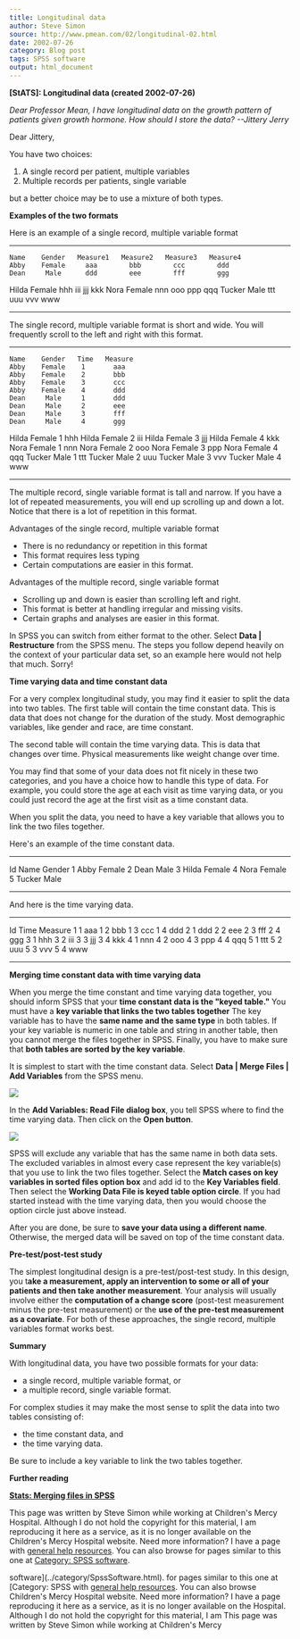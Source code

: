 ```yaml
---
title: Longitudinal data
author: Steve Simon
source: http://www.pmean.com/02/longitudinal-02.html
date: 2002-07-26
category: Blog post
tags: SPSS software
output: html_document
---
```

****[StATS]:** Longitudinal data (created
2002-07-26)**

*Dear Professor Mean, I have longitudinal data on the growth pattern of
patients given growth hormone. How should I store the data? --Jittery
Jerry*

Dear Jittery,

You have two choices:

1.  A single record per patient, multiple variables
2.  Multiple records per patients, single variable

but a better choice may be to use a mixture of both types.

**Examples of the two formats**

Here is an example of a single record, multiple variable format

  -------- -------- ---------- ---------- ---------- ----------
    Name    Gender   Measure1   Measure2   Measure3   Measure4
    Abby    Female     aaa        bbb        ccc        ddd
    Dean     Male      ddd        eee        fff        ggg
   Hilda    Female     hhh        iii        jjj        kkk
    Nora    Female     nnn        ooo        ppp        qqq
   Tucker    Male      ttt        uuu        vvv        www
  -------- -------- ---------- ---------- ---------- ----------

The single record, multiple variable format is short and wide. You
will frequently scroll to the left and right with this format.

  -------- -------- ------ ---------
    Name    Gender   Time   Measure
    Abby    Female    1       aaa
    Abby    Female    2       bbb
    Abby    Female    3       ccc
    Abby    Female    4       ddd
    Dean     Male     1       ddd
    Dean     Male     2       eee
    Dean     Male     3       fff
    Dean     Male     4       ggg
   Hilda    Female    1       hhh
   Hilda    Female    2       iii
   Hilda    Female    3       jjj
   Hilda    Female    4       kkk
    Nora    Female    1       nnn
    Nora    Female    2       ooo
    Nora    Female    3       ppp
    Nora    Female    4       qqq
   Tucker    Male     1       ttt
   Tucker    Male     2       uuu
   Tucker    Male     3       vvv
   Tucker    Male     4       www
  -------- -------- ------ ---------

The multiple record, single variable format is tall and narrow. If you
have a lot of repeated measurements, you will end up scrolling up and
down a lot. Notice that there is a lot of repetition in this format.

Advantages of the single record, multiple variable format

-   There is no redundancy or repetition in this format
-   This format requires less typing
-   Certain computations are easier in this format.

Advantages of the multiple record, single variable format

-   Scrolling up and down is easier than scrolling left and right.
-   This format is better at handling irregular and missing visits.
-   Certain graphs and analyses are easier in this format.

In SPSS you can switch from either format to the other. Select **Data
| Restructure** from the SPSS menu. The steps you follow depend
heavily on the context of your particular data set, so an example here
would not help that much. Sorry!

**Time varying data and time constant data**

For a very complex longitudinal study, you may find it easier to split
the data into two tables. The first table will contain the time
constant data. This is data that does not change for the duration of
the study. Most demographic variables, like gender and race, are time
constant.

The second table will contain the time varying data. This is data that
changes over time. Physical measurements like weight change over time.

You may find that some of your data does not fit nicely in these two
categories, and you have a choice how to handle this type of data. For
example, you could store the age at each visit as time varying data,
or you could just record the age at the first visit as a time constant
data.

When you split the data, you need to have a key variable that allows
you to link the two files together.

Here's an example of the time constant data.

  ---- -------- --------
   Id    Name    Gender
   1     Abby    Female
   2     Dean     Male
   3    Hilda    Female
   4     Nora    Female
   5    Tucker    Male
  ---- -------- --------

And here is the time varying data.

  ---- ------ ---------
   Id   Time   Measure
   1     1       aaa
   1     2       bbb
   1     3       ccc
   1     4       ddd
   2     1       ddd
   2     2       eee
   2     3       fff
   2     4       ggg
   3     1       hhh
   3     2       iii
   3     3       jjj
   3     4       kkk
   4     1       nnn
   4     2       ooo
   4     3       ppp
   4     4       qqq
   5     1       ttt
   5     2       uuu
   5     3       vvv
   5     4       www
  ---- ------ ---------

**Merging time constant data with time varying data**

When you merge the time constant and time varying data together, you
should inform SPSS that your **time constant data is the "keyed
table."** You must have a **key variable that links the two tables
together** The key variable has to have the **same name and the same
type** in both tables. If your key variable is numeric in one table
and string in another table, then you cannot merge the files together
in SPSS. Finally, you have to make sure that **both tables are sorted
by the key variable**.

It is simplest to start with the time constant data. Select **Data |
Merge Files | Add Variables** from the SPSS menu.

![](../../../web/images/02/longitudinal-0201.gif)

In the **Add Variables: Read File dialog box**, you tell SPSS where to
find the time varying data. Then click on the **Open button**.

![](../../../web/images/02/longitudinal-0202.gif)

SPSS will exclude any variable that has the same name in both data
sets. The excluded variables in almost every case represent the key
variable(s) that you use to link the two files together. Select the
**Match cases on key variables in sorted files option box** and add id
to the **Key Variables field**. Then select the **Working Data File is
keyed table option circle**. If you had started instead with the time
varying data, then you would choose the option circle just above
instead.

After you are done, be sure to **save your data using a different
name**. Otherwise, the merged data will be saved on top of the time
constant data.

**Pre-test/post-test study**

The simplest longitudinal design is a pre-test/post-test study. In
this design, you t**ake a measurement, apply an intervention to some
or all of your patients and then take another measurement**. Your
analysis will usually involve either the **computation of a change
score** (post-test measurement minus the pre-test measurement) or the
**use of the pre-test measurement as a covariate**. For both of these
approaches, the single record, multiple variables format works best.

**Summary**

With longitudinal data, you have two possible formats for your data:

-   a single record, multiple variable format, or
-   a multiple record, single variable format.

For complex studies it may make the most sense to split the data into
two tables consisting of:

-   the time constant data, and
-   the time varying data.

Be sure to include a key variable to link the two tables together.

**Further reading**

**[Stats: Merging files in SPSS](../99/merging.html)**

This page was written by Steve Simon while working at Children's Mercy
Hospital. Although I do not hold the copyright for this material, I am
reproducing it here as a service, as it is no longer available on the
Children's Mercy Hospital website. Need more information? I have a page
with [general help resources](../GeneralHelp.html). You can also browse
for pages similar to this one at [Category: SPSS
software](../category/SpssSoftware.html).
<!---More--->
software](../category/SpssSoftware.html).
for pages similar to this one at [Category: SPSS
with [general help resources](../GeneralHelp.html). You can also browse
Children's Mercy Hospital website. Need more information? I have a page
reproducing it here as a service, as it is no longer available on the
Hospital. Although I do not hold the copyright for this material, I am
This page was written by Steve Simon while working at Children's Mercy

<!---Do not use
****[StATS]:** Longitudinal data (created
This page was written by Steve Simon while working at Children's Mercy
Hospital. Although I do not hold the copyright for this material, I am
reproducing it here as a service, as it is no longer available on the
Children's Mercy Hospital website. Need more information? I have a page
with [general help resources](../GeneralHelp.html). You can also browse
for pages similar to this one at [Category: SPSS
software](../category/SpssSoftware.html).
--->

